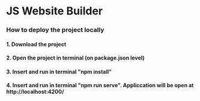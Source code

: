 # JS Website Builder


### How to deploy the project locally

#### 1. Download the project
#### 2. Open the project in terminal (on package.json level)
#### 3. Insert and run in terminal "npm install"
#### 4. Insert and run in terminal "npm run serve". Appliccation will be open at http://localhost:4200/